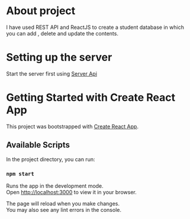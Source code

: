 # About project
I have used REST API and ReactJS to create a student database in which you can add , delete and update the contents.

# Setting up the server 

Start the server first using [Server Api](https://github.com/Deadpool2e/server_api)



# Getting Started with Create React App

This project was bootstrapped with [Create React App](https://github.com/facebook/create-react-app).

## Available Scripts

In the project directory, you can run:

### `npm start`

Runs the app in the development mode.\
Open [http://localhost:3000](http://localhost:3000) to view it in your browser.

The page will reload when you make changes.\
You may also see any lint errors in the console.

